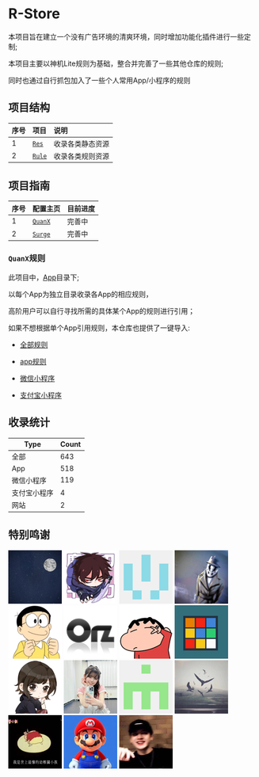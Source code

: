 # R-Store

本项目旨在建立一个没有广告环境的清爽环境，同时增加功能化插件进行一些定制;

本项目主要以神机Lite规则为基础，整合并完善了一些其他仓库的规则;

同时也通过自行抓包加入了一些个人常用App/小程序的规则

## 项目结构

| 序号        | 项目                                                 | 说明		   |
| :--------- | :---------------------------------------------------| :------------ |
| 1 | [`Res`](https://github.com/zirawell/R-Store/tree/main/Res)   | 收录各类静态资源 |
| 2 | [`Rule`](https://github.com/zirawell/R-Store/tree/main/Rule) | 收录各类规则资源 |

## 项目指南

| 序号        | 配置主页                                                    | 目前进度|
| :--------- | :----------------------------------------------------------| :-- |
| 1 | [`QuanX`](https://github.com/zirawell/R-Store/tree/main/Rule/QuanX) | 完善中 |
| 2 | [`Surge`](https://github.com/zirawell/R-Store/tree/main/Rule/Surge) | 完善中 |

### `QuanX`规则

此项目中，[App](https://github.com/zirawell/R-Store/tree/main/Rule/QuanX/Adblock/App)目录下;

以每个App为独立目录收录各App的相应规则，

高阶用户可以自行寻找所需的具体某个App的规则进行引用；

如果不想根据单个App引用规则，本仓库也提供了一键导入:

- [全部规则](https://quantumult.app/x/open-app/add-resource?remote-resource=%7B%22filter_remote%22%3A%20%5B%22https%3A%2F%2Fraw.githubusercontent.com%2Fzirawell%2FR-Store%2Fmain%2FRule%2FQuanX%2FAdblock%2FAll%2Ffilter%2FallAdBlock.list%2C%20tag%3DAdblock%22%5D%2C%22rewrite_remote%22%3A%20%5B%22https%3A%2F%2Fraw.githubusercontent.com%2Fzirawell%2FR-Store%2Fmain%2FRule%2FQuanX%2FAdblock%2FAll%2Frewrite%2FallAdRewrite.conf%2C%20tag%3DAdblock%22%5D%7D)

- [app规则](https://quantumult.app/x/open-app/add-resource?remote-resource=%7B%22filter_remote%22%3A%20%5B%22https%3A%2F%2Fraw.githubusercontent.com%2Fzirawell%2FR-Store%2Fmain%2FRule%2FQuanX%2FAdblock%2FAll%2Ffilter%2FappAdBlock.list%2C%20tag%3DApp%22%5D%2C%22rewrite_remote%22%3A%20%5B%22https%3A%2F%2Fraw.githubusercontent.com%2Fzirawell%2FR-Store%2Fmain%2FRule%2FQuanX%2FAdblock%2FAll%2Frewrite%2FappAdRewrite.conf%2C%20tag%3DApp%22%5D%7D)

- [微信小程序](https://quantumult.app/x/open-app/add-resource?remote-resource=%7B%22filter_remote%22%3A%20%5B%22https%3A%2F%2Fraw.githubusercontent.com%2Fzirawell%2FR-Store%2Fmain%2FRule%2FQuanX%2FAdblock%2FAll%2Ffilter%2FwechatAdBlock.list%2C%20tag%3DWechat%22%5D%2C%22rewrite_remote%22%3A%20%5B%22https%3A%2F%2Fraw.githubusercontent.com%2Fzirawell%2FR-Store%2Fmain%2FRule%2FQuanX%2FAdblock%2FAll%2Frewrite%2FwechatAdRewrite.conf%2C%20tag%3DWechat%22%5D%7D)

- [支付宝小程序](https://quantumult.app/x/open-app/add-resource?remote-resource=%7B%22filter_remote%22%3A%20%5B%22https%3A%2F%2Fraw.githubusercontent.com%2Fzirawell%2FR-Store%2Fmain%2FRule%2FQuanX%2FAdblock%2FAll%2Ffilter%2FalipayAdBlock.list%2C%20tag%3DAlipay%22%5D%2C%22rewrite_remote%22%3A%20%5B%22https%3A%2F%2Fraw.githubusercontent.com%2Fzirawell%2FR-Store%2Fmain%2FRule%2FQuanX%2FAdblock%2FAll%2Frewrite%2FalipayAdRewrite.conf%2C%20tag%3DAlipay%22%5D%7D)

## 收录统计

| Type | Count |
|----------|----------|
| 全部    | 643 |
| App    | 518 |
| 微信小程序| 119 |
| 支付宝小程序| 4 |
| 网站    | 2 |

## 特别鸣谢
[![](https://raw.githubusercontent.com/zirawell/R-Store/main/Res/Icon/Author/app2smile.png)](https://github.com/app2smile)
[![](https://raw.githubusercontent.com/zirawell/R-Store/main/Res/Icon/Author/blackmatrix7.png)](https://github.com/blackmatrix7)
[![](https://raw.githubusercontent.com/zirawell/R-Store/main/Res/Icon/Author/DivineEngine.png)](https://github.com/DivineEngine)
[![](https://raw.githubusercontent.com/zirawell/R-Store/main/Res/Icon/Author/KOP-XIAO.png)](https://github.com/KOP-XIAO)
[![](https://raw.githubusercontent.com/zirawell/R-Store/main/Res/Icon/Author/NobyDa.png)](https://github.com/NobyDa)
[![](https://raw.githubusercontent.com/zirawell/R-Store/main/Res/Icon/Author/Orz-3.png)](https://github.com/Orz-3)
[![](https://raw.githubusercontent.com/zirawell/R-Store/main/Res/Icon/Author/fmz200.png)](https://github.com/fmz200)
[![](https://raw.githubusercontent.com/zirawell/R-Store/main/Res/Icon/Author/RuCu6.png)](https://github.com/RuCu6)
[![](https://raw.githubusercontent.com/zirawell/R-Store/main/Res/Icon/Author/Sliverkiss.png)](https://github.com/Sliverkiss)
[![](https://raw.githubusercontent.com/zirawell/R-Store/main/Res/Icon/Author/luestr.png)](https://github.com/luestr)
[![](https://raw.githubusercontent.com/zirawell/R-Store/main/Res/Icon/Author/wf021325.png)](https://github.com/wf021325)
[![](https://raw.githubusercontent.com/zirawell/R-Store/main/Res/Icon/Author/Maasea.png)](https://github.com/Maasea)
[![](https://raw.githubusercontent.com/zirawell/R-Store/main/Res/Icon/Author/ClydeTime.png)](https://github.com/ClydeTime)
[![](https://raw.githubusercontent.com/zirawell/R-Store/main/Res/Icon/Author/FoKit.png)](https://github.com/FoKit)
[![](https://raw.githubusercontent.com/zirawell/R-Store/main/Res/Icon/Author/Yuheng0101.png)](https://github.com/Yuheng0101)
